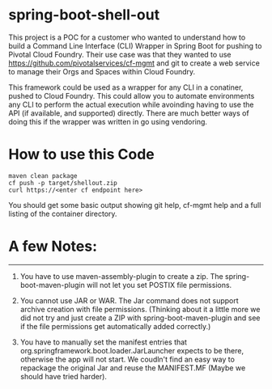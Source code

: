 # spring-boot-shell-out

This project is a POC for a customer who wanted to understand how to build a Command Line Interface (CLI) Wrapper in Spring Boot for pushing to Pivotal Cloud Foundry.  Their use case was that they wanted to use https://github.com/pivotalservices/cf-mgmt and git to create a web service to manage their Orgs and Spaces within Cloud Foundry.

This framework could be used as a wrapper for any CLI in a conatiner, pushed to Cloud Foundry.  This could allow you to automate environments any CLI to perform the actual execution while avoinding having to use the API (if available, and supported) directly.  There are much better ways of doing this if the wrapper was written in go using vendoring.

# How to use this Code

``` 
maven clean package
cf push -p target/shellout.zip
curl https://<enter cf endpoint here>
```
You should get some basic output showing git help, cf-mgmt help and a full listing of the container directory.


# A few Notes:
-----
1. You have to use maven-assembly-plugin to create a zip.  The spring-boot-maven-plugin will not let you set POSTIX file permissions.  

2.  You cannot use JAR or WAR.  The Jar command does not support archive creation with file permissions.  (Thinking about it a little more we did not try and just create a ZIP with spring-boot-maven-plugin and see if the file permissions get automatically added correctly.)

3. You have to manually set the manifest entries that org.springframework.boot.loader.JarLauncher expects to be there, otherwise the app will not start.  We coudln't find an easy way to repackage the original Jar and reuse the MANIFEST.MF (Maybe we should have tried harder).
